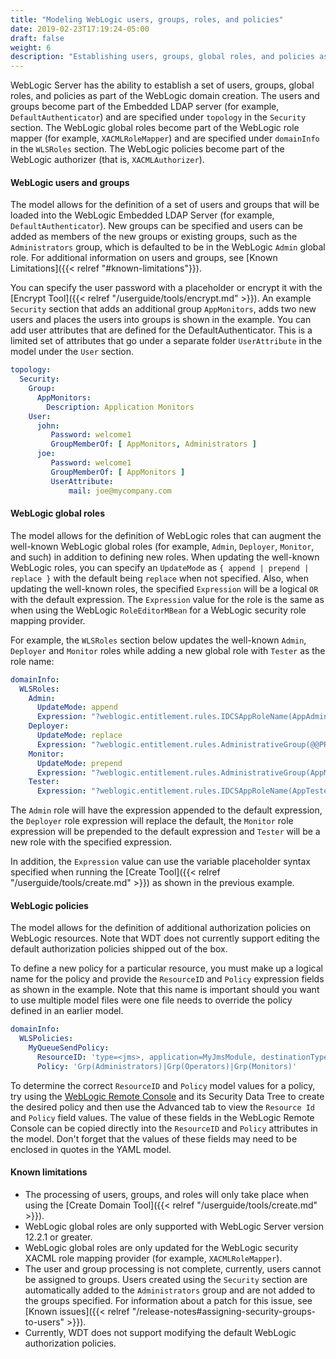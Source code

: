```yaml
---
title: "Modeling WebLogic users, groups, roles, and policies"
date: 2019-02-23T17:19:24-05:00
draft: false
weight: 6
description: "Establishing users, groups, global roles, and policies as part of WebLogic domain creation."
---
```



WebLogic Server has the ability to establish a set of users, groups, global roles, and policies as part of the WebLogic
domain creation. The users and groups become part of the Embedded LDAP server (for example, `DefaultAuthenticator`) and
are specified under `topology` in the `Security` section.  The WebLogic global roles become part of the WebLogic role
mapper (for example, `XACMLRoleMapper`) and are specified under `domainInfo` in the `WLSRoles` section.  The WebLogic
policies become part of the WebLogic authorizer (that is, `XACMLAuthorizer`).


#### WebLogic users and groups
The model allows for the definition of a set of users and groups that will be loaded into the WebLogic Embedded LDAP
Server (for example, `DefaultAuthenticator`). New groups can be specified and users can be added as members of the new
groups or existing groups, such as the `Administrators` group, which is defaulted to be in the WebLogic `Admin` global
role.  For additional information on users and groups, see [Known Limitations]({{< relref "#known-limitations"}}).

You can specify the user password with a placeholder or encrypt it with the
[Encrypt Tool]({{< relref "/userguide/tools/encrypt.md" >}}). An example `Security` section that adds an additional
group `AppMonitors`, adds two new users and places the users into groups is shown in the example.  You can add user
attributes that are defined for the DefaultAuthenticator. This is a limited set of attributes that go under a separate
folder `UserAttribute` in the model under the `User` section.

```yaml
topology:
  Security:
    Group:
      AppMonitors:
        Description: Application Monitors
    User:
      john:
         Password: welcome1
         GroupMemberOf: [ AppMonitors, Administrators ]
      joe:
         Password: welcome1
         GroupMemberOf: [ AppMonitors ]
         UserAttribute:
             mail: joe@mycompany.com
```

#### WebLogic global roles
The model allows for the definition of WebLogic roles that can augment the well-known WebLogic global roles (for
example, `Admin`, `Deployer`, `Monitor`, and such) in addition to defining new roles. When updating the well-known WebLogic
roles, you can specify an `UpdateMode` as `{ append | prepend | replace }` with the default being `replace` when not
specified. Also, when updating the well-known roles, the specified `Expression` will be a logical `OR` with the default
expression. The `Expression` value for the role is the same as when using the WebLogic `RoleEditorMBean` for a WebLogic
security role mapping provider.

For example, the `WLSRoles` section below updates the well-known `Admin`, `Deployer` and `Monitor` roles while adding a
new global role with `Tester` as the role name:

```yaml
domainInfo:
  WLSRoles:
    Admin:
      UpdateMode: append
      Expression: "?weblogic.entitlement.rules.IDCSAppRoleName(AppAdmin,@@PROP:AppName@@)"
    Deployer:
      UpdateMode: replace
      Expression: "?weblogic.entitlement.rules.AdministrativeGroup(@@PROP:Deployers@@)"
    Monitor:
      UpdateMode: prepend
      Expression: "?weblogic.entitlement.rules.AdministrativeGroup(AppMonitors)"
    Tester:
      Expression: "?weblogic.entitlement.rules.IDCSAppRoleName(AppTester,@@PROP:AppName@@)"
```

The `Admin` role will have the expression appended to the default expression, the `Deployer` role expression will
replace the default, the `Monitor` role expression will be prepended to the default expression and `Tester` will be a
new role with the specified expression.

In addition, the `Expression` value can use the variable placeholder syntax specified when running the
[Create Tool]({{< relref "/userguide/tools/create.md" >}}) as shown in the previous example.

#### WebLogic policies
The model allows for the definition of additional authorization policies on WebLogic resources.  Note that WDT does not
currently support editing the default authorization policies shipped out of the box.  

To define a new policy for a particular resource, you must make up a logical name for the policy and provide the
`ResourceID` and `Policy` expression fields as shown in the example.  Note that this name is important should you want
to use multiple model files were one file needs to override the policy defined in an earlier model.

```yaml
domainInfo:
  WLSPolicies:
    MyQueueSendPolicy:
      ResourceID: 'type=<jms>, application=MyJmsModule, destinationType=queue, resource=MyQueue, action=send'
      Policy: 'Grp(Administrators)|Grp(Operators)|Grp(Monitors)'
```

To determine the correct `ResourceID` and `Policy` model values for a policy, try using the 
[WebLogic Remote Console](https://oracle.github.io/weblogic-remote-console/) and its Security Data Tree to create the
desired policy and then use the Advanced tab to view the `Resource Id` and `Policy` field values.  The value of these
fields in the WebLogic Remote Console can be copied directly into the `ResourceID` and `Policy` attributes in the model.
Don't forget that the values of these fields may need to be enclosed in quotes in the YAML model. 

#### Known limitations

- The processing of users, groups, and roles will only take place when using the [Create Domain Tool]({{< relref "/userguide/tools/create.md" >}}).
- WebLogic global roles are only supported with WebLogic Server version 12.2.1 or greater.
- WebLogic global roles are only updated for the WebLogic security XACML role mapping provider (for example, `XACMLRoleMapper`).
- The user and group processing is not complete, currently, users cannot be assigned to groups. Users created using the `Security` section are automatically added to the `Administrators` group and are not added to the groups specified. For information about a patch for this issue, see [Known issues]({{< relref "/release-notes#assigning-security-groups-to-users" >}}).
- Currently, WDT does not support modifying the default WebLogic authorization policies. 